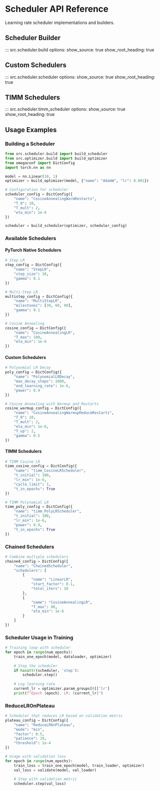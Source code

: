 # Scheduler API Reference

Learning rate scheduler implementations and builders.

## Scheduler Builder

::: src.scheduler.build
    options:
      show_source: true
      show_root_heading: true

## Custom Schedulers

::: src.scheduler.scheduler
    options:
      show_source: true
      show_root_heading: true

## TIMM Schedulers

::: src.scheduler.timm_scheduler
    options:
      show_source: true
      show_root_heading: true

## Usage Examples

### Building a Scheduler

```python
from src.scheduler.build import build_scheduler
from src.optimizer.build import build_optimizer
from omegaconf import DictConfig
import torch.nn as nn

model = nn.Linear(10, 1)
optimizer = build_optimizer(model, {"name": "AdamW", "lr": 0.001})

# Configuration for scheduler
scheduler_config = DictConfig({
    "name": "CosineAnnealingWarmRestarts",
    "T_0": 10,
    "T_mult": 2,
    "eta_min": 1e-6
})

scheduler = build_scheduler(optimizer, scheduler_config)
```

### Available Schedulers

#### PyTorch Native Schedulers

```python
# Step LR
step_config = DictConfig({
    "name": "StepLR",
    "step_size": 30,
    "gamma": 0.1
})

# Multi-Step LR
multistep_config = DictConfig({
    "name": "MultiStepLR",
    "milestones": [30, 60, 90],
    "gamma": 0.1
})

# Cosine Annealing
cosine_config = DictConfig({
    "name": "CosineAnnealingLR",
    "T_max": 100,
    "eta_min": 1e-6
})
```

#### Custom Schedulers

```python
# Polynomial LR Decay
poly_config = DictConfig({
    "name": "PolynomialLRDecay",
    "max_decay_steps": 1000,
    "end_learning_rate": 1e-6,
    "power": 0.9
})

# Cosine Annealing with Warmup and Restarts
cosine_warmup_config = DictConfig({
    "name": "CosineAnnealingWarmupReduceRestarts",
    "T_0": 10,
    "T_mult": 2,
    "eta_min": 1e-6,
    "T_up": 2,
    "gamma": 0.5
})
```

#### TIMM Schedulers

```python
# TIMM Cosine LR
timm_cosine_config = DictConfig({
    "name": "timm_CosineLRScheduler",
    "t_initial": 100,
    "lr_min": 1e-6,
    "cycle_limit": 1,
    "t_in_epochs": True
})

# TIMM Polynomial LR
timm_poly_config = DictConfig({
    "name": "timm_PolyLRScheduler",
    "t_initial": 100,
    "lr_min": 1e-6,
    "power": 0.9,
    "t_in_epochs": True
})
```

### Chained Schedulers

```python
# Combine multiple schedulers
chained_config = DictConfig({
    "name": "ChainedScheduler",
    "schedulers": [
        {
            "name": "LinearLR", 
            "start_factor": 0.1,
            "total_iters": 10
        },
        {
            "name": "CosineAnnealingLR",
            "T_max": 90,
            "eta_min": 1e-6
        }
    ]
})
```

### Scheduler Usage in Training

```python
# Training loop with scheduler
for epoch in range(num_epochs):
    train_one_epoch(model, dataloader, optimizer)
    
    # Step the scheduler
    if hasattr(scheduler, 'step'):
        scheduler.step()
    
    # Log learning rate
    current_lr = optimizer.param_groups[0]['lr']
    print(f"Epoch {epoch}, LR: {current_lr}")
```

### ReduceLROnPlateau

```python
# Scheduler that reduces LR based on validation metric
plateau_config = DictConfig({
    "name": "ReduceLROnPlateau",
    "mode": "min",
    "factor": 0.5,
    "patience": 10,
    "threshold": 1e-4
})

# Usage with validation loss
for epoch in range(num_epochs):
    train_loss = train_one_epoch(model, train_loader, optimizer)
    val_loss = validate(model, val_loader)
    
    # Step with validation metric
    scheduler.step(val_loss)
```
